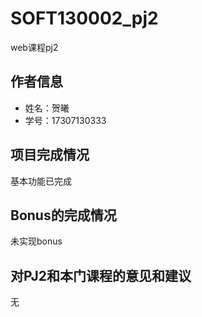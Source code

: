 # SOFT130002_pj2
web课程pj2


## 作者信息 
* 姓名：贺曦 
* 学号：17307130333  

## 项⽬完成情况
基本功能已完成

## Bonus的完成情况
未实现bonus  


## 对PJ2和本门课程的意见和建议
无
